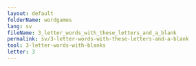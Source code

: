 ```yaml
---
layout: default
folderName: wordgames
lang: sv
fileName: 3_letter_words_with_these_letters_and_a_blank
permalink: sv/3-letter-words-with-these-letters-and-a-blank
tool: 3-letter-words-with-blanks
letter: 3
---
```

